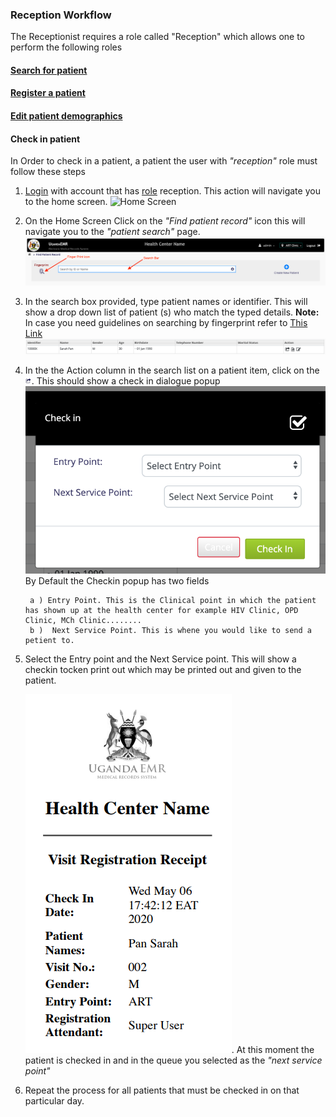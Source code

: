 ### Reception Workflow
The Receptionist requires a role called "Reception" which allows one to perform the following roles
#### [Search for patient](../../search_patient.md)
#### [Register a patient](../../patient_registration.md)
#### [Edit patient demographics](../../patient_registration.md)
#### Check in patient
In Order to check in a patient, a patient the user with _"reception"_ role must follow these steps
1. [Login](../../login.md) with account that has [role](../installation-and-configuration/roles.md) reception. This action will navigate you to the home screen. 
![Home Screen](../../assets/poc_find_patient_link.png)
2. On the Home Screen Click on the _"Find patient record"_ icon this will navigate you to the _"patient search"_ page.
![Search Page](../../images/poc/poc_search_patient_page.png)
3. In the search box provided, type patient names or identifier. This will show a drop down list of patient (s) who match the typed details.
**Note:** In case you need guidelines on searching by fingerprint refer to [This Link](../../fingerprint/search_by_fingerprint.md)
![Search Page](../../images/poc/poc_patient_in_search_list.png)
4. In the the Action column in the search list on a patient item, click on the ![checkin icon](../../images/poc/poc_checkin_icon.png). This should show a check in  dialogue popup
![Check in popup](../../images/poc/poc_check_in_popup.png)
By Default the Checkin popup has two fields
    
        a ) Entry Point. This is the Clinical point in which the patient has shown up at the health center for example HIV Clinic, OPD Clinic, MCh Clinic........
        b )  Next Service Point. This is whene you would like to send a petient to.
5. Select the Entry point and the Next Service point. This will show a checkin tocken print out which may be printed out and given to the patient.

      ![Check in popup](../../images/poc/poc_check_in_token.png). 
At this moment the patient is checked in and in the queue you selected as the _"next service point"_
6. Repeat the process for all patients that must be checked in on that particular day.
   